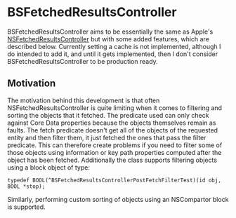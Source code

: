 BSFetchedResultsController
==========================

BSFetchedResultsController aims to be essentially the same as Apple's [NSFetchedResultsController](http://developer.apple.com/library/ios/#documentation/CoreData/Reference/NSFetchedResultsController_Class/Reference/Reference.html "NSFetchedResultsController") but with some added features, which are described below. Currently setting a cache is not implemented, although I do intended to add it, and until it gets implemented, then I don't consider BSFetchedResultsController to be production ready.

Motivation
----------

The motivation behind this development is that often NSFetchedResultsController is quite limiting when it comes to filtering and sorting the objects that it fetched. The predicate used can only check against Core Data properties because the objects themselves remain as faults. The fetch predicate doesn't get all of the objects of the requested entity and then filter them, it just fetched the ones that pass the filter predicate. This can therefore create problems if you need to filter some of those objects using information or key path properties computed after the object has been fetched. Additionally the class supports filtering objects using a block object of type:

    typedef BOOL(^BSFetchedResultsControllerPostFetchFilterTest)(id obj, BOOL *stop);

Similarly, performing custom sorting of objects using an NSCompartor block is supported. 